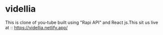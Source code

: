 # videllia
This is clone of you-tube built using "Rapi API" and React js.This sit us live at :: https://videllia.netlify.app/
